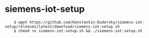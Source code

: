 # siemens-iot-setup



        $ wget https://github.com/Konstantin-Dudersky/siemens-iot-setup/releases/latest/download/siemens-iot-setup.sh
        $ chmod +x siemens-iot-setup.sh && ./siemens-iot-setup.sh
